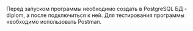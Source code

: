 Перед запуском программы необходимо создать в PostgreSQL БД - diplom, а после подключиться к ней.
Для тестирования программы необходимо использовать Postman.
